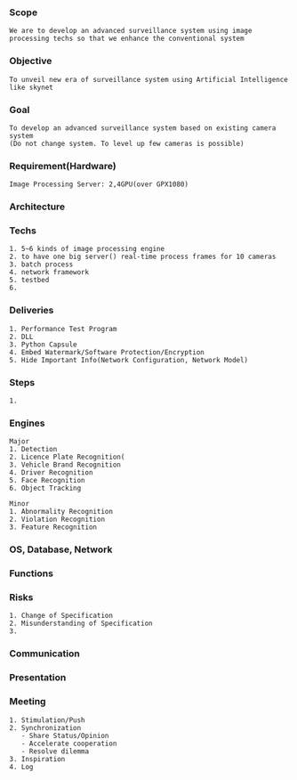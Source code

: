 ### Scope
    We are to develop an advanced surveillance system using image processing techs so that we enhance the conventional system 

### Objective
    To unveil new era of surveillance system using Artificial Intelligence like skynet

### Goal
    To develop an advanced surveillance system based on existing camera system
    (Do not change system. To level up few cameras is possible)
    
### Requirement(Hardware)
    Image Processing Server: 2,4GPU(over GPX1080)
    
### Architecture
    
    
### Techs
    1. 5~6 kinds of image processing engine
    2. to have one big server() real-time process frames for 10 cameras
    3. batch process
    4. network framework
    5. testbed
    6. 

### Deliveries
    1. Performance Test Program
    2. DLL
    3. Python Capsule
    4. Embed Watermark/Software Protection/Encryption
    5. Hide Important Info(Network Configuration, Network Model)
    
### Steps
    1.

### Engines
    Major
    1. Detection
    2. Licence Plate Recognition(
    3. Vehicle Brand Recognition
    4. Driver Recognition
    5. Face Recognition
    6. Object Tracking

    Minor
    1. Abnormality Recognition
    2. Violation Recognition
    3. Feature Recognition

### OS, Database, Network

### Functions
    


### Risks
    1. Change of Specification
    2. Misunderstanding of Specification
    3. 
    
### Communication
    
    
### Presentation
    
    
### Meeting
    1. Stimulation/Push
    2. Synchronization
       - Share Status/Opinion
       - Accelerate cooperation
       - Resolve dilemma
    3. Inspiration
    4. Log
